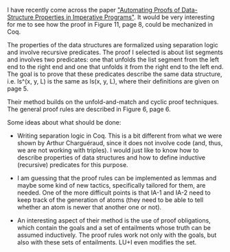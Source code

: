 I have recently come across the paper ["Automating Proofs of Data-Structure Properties in Imperative Programs"](http://arxiv.org/pdf/1407.6124v1.pdf). It would be very interesting for me to see how the proof in Figure 11, page 8, could be mechanized in Coq.

The properties of the data structures are formalized using separation logic and involve recursive predicates. The proof I selected is about list segments and involves two predicates: one that unfolds the list segment from the left end to the right end and one that unfolds it from the right end to the left end. The goal is to prove that these predicates describe the same data structure, i.e. ls^(x, y, L) is the same as ls(x, y, L), where their definitions are given on page 5.

Their method builds on the unfold-and-match and cyclic proof techniques. The general proof rules are described in Figure 6, page 6.

Some ideas about what should be done:

* Writing separation logic in Coq. This is a bit different from what we were shown by Arthur Charguéraud, since it does not involve code (and, thus, we are not working with triples). I would just like to know how to describe properties of data structures and how to define inductive (recursive) predicates for this purpose.

* I am guessing that the proof rules can be implemented as lemmas and maybe some kind of new tactics, specifically tailored for them, are needed. One of the more difficult points is that IA-1 and IA-2 need to keep track of the generation of atoms (they need to be able to tell whether an atom is newer that another one or not).

* An interesting aspect of their method is the use of proof obligations, which contain the goals and a set of entailments whose truth can be assumed inductively. The proof rules work not only with the goals, but also with these sets of entailments. LU+I even modifies the set.
